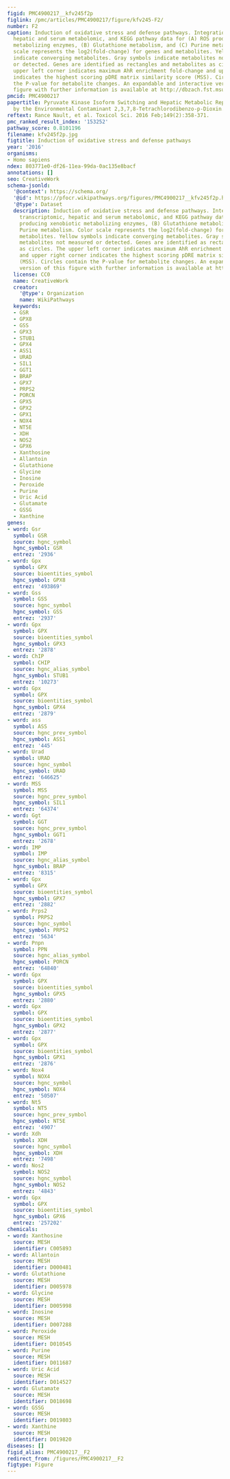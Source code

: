 ```yaml
---
figid: PMC4900217__kfv245f2p
figlink: /pmc/articles/PMC4900217/figure/kfv245-F2/
number: F2
caption: Induction of oxidative stress and defense pathways. Integration of transcriptomic,
  hepatic and serum metabolomic, and KEGG pathway data for (A) ROS producing xenobiotic
  metabolizing enzymes, (B) Glutathione metabolism, and (C) Purine metabolism. Color
  scale represents the log2(fold-change) for genes and metabolites. Yellow symbols
  indicate converging metabolites. Gray symbols indicate metabolites not measured
  or detected. Genes are identified as rectangles and metabolites as circles. The
  upper left corner indicates maximum AhR enrichment fold-change and upper right corner
  indicates the highest scoring pDRE matrix similarity score (MSS). Circles contain
  the P-value for metabolite changes. An expandable and interactive version of this
  figure with further information is available at http://dbzach.fst.msu.edu/index.php/supplementarydata.html.
pmcid: PMC4900217
papertitle: Pyruvate Kinase Isoform Switching and Hepatic Metabolic Reprogramming
  by the Environmental Contaminant 2,3,7,8-Tetrachlorodibenzo-p-Dioxin.
reftext: Rance Nault, et al. Toxicol Sci. 2016 Feb;149(2):358-371.
pmc_ranked_result_index: '153252'
pathway_score: 0.8101196
filename: kfv245f2p.jpg
figtitle: Induction of oxidative stress and defense pathways
year: '2016'
organisms:
- Homo sapiens
ndex: 803771e0-df26-11ea-99da-0ac135e8bacf
annotations: []
seo: CreativeWork
schema-jsonld:
  '@context': https://schema.org/
  '@id': https://pfocr.wikipathways.org/figures/PMC4900217__kfv245f2p.html
  '@type': Dataset
  description: Induction of oxidative stress and defense pathways. Integration of
    transcriptomic, hepatic and serum metabolomic, and KEGG pathway data for (A) ROS
    producing xenobiotic metabolizing enzymes, (B) Glutathione metabolism, and (C)
    Purine metabolism. Color scale represents the log2(fold-change) for genes and
    metabolites. Yellow symbols indicate converging metabolites. Gray symbols indicate
    metabolites not measured or detected. Genes are identified as rectangles and metabolites
    as circles. The upper left corner indicates maximum AhR enrichment fold-change
    and upper right corner indicates the highest scoring pDRE matrix similarity score
    (MSS). Circles contain the P-value for metabolite changes. An expandable and interactive
    version of this figure with further information is available at http://dbzach.fst.msu.edu/index.php/supplementarydata.html.
  license: CC0
  name: CreativeWork
  creator:
    '@type': Organization
    name: WikiPathways
  keywords:
  - GSR
  - GPX8
  - GSS
  - GPX3
  - STUB1
  - GPX4
  - ASS1
  - URAD
  - SIL1
  - GGT1
  - BRAP
  - GPX7
  - PRPS2
  - PORCN
  - GPX5
  - GPX2
  - GPX1
  - NOX4
  - NT5E
  - XDH
  - NOS2
  - GPX6
  - Xanthosine
  - Allantoin
  - Glutathione
  - Glycine
  - Inosine
  - Peroxide
  - Purine
  - Uric Acid
  - Glutamate
  - GSSG
  - Xanthine
genes:
- word: Gsr
  symbol: GSR
  source: hgnc_symbol
  hgnc_symbol: GSR
  entrez: '2936'
- word: Gpx
  symbol: GPX
  source: bioentities_symbol
  hgnc_symbol: GPX8
  entrez: '493869'
- word: Gss
  symbol: GSS
  source: hgnc_symbol
  hgnc_symbol: GSS
  entrez: '2937'
- word: Gpx
  symbol: GPX
  source: bioentities_symbol
  hgnc_symbol: GPX3
  entrez: '2878'
- word: ChIP
  symbol: CHIP
  source: hgnc_alias_symbol
  hgnc_symbol: STUB1
  entrez: '10273'
- word: Gpx
  symbol: GPX
  source: bioentities_symbol
  hgnc_symbol: GPX4
  entrez: '2879'
- word: ass
  symbol: ASS
  source: hgnc_prev_symbol
  hgnc_symbol: ASS1
  entrez: '445'
- word: Urad
  symbol: URAD
  source: hgnc_symbol
  hgnc_symbol: URAD
  entrez: '646625'
- word: MSS
  symbol: MSS
  source: hgnc_prev_symbol
  hgnc_symbol: SIL1
  entrez: '64374'
- word: Ggt
  symbol: GGT
  source: hgnc_prev_symbol
  hgnc_symbol: GGT1
  entrez: '2678'
- word: IMP
  symbol: IMP
  source: hgnc_alias_symbol
  hgnc_symbol: BRAP
  entrez: '8315'
- word: Gpx
  symbol: GPX
  source: bioentities_symbol
  hgnc_symbol: GPX7
  entrez: '2882'
- word: Prps2
  symbol: PRPS2
  source: hgnc_symbol
  hgnc_symbol: PRPS2
  entrez: '5634'
- word: Pпpn
  symbol: PPN
  source: hgnc_alias_symbol
  hgnc_symbol: PORCN
  entrez: '64840'
- word: Gpx
  symbol: GPX
  source: bioentities_symbol
  hgnc_symbol: GPX5
  entrez: '2880'
- word: Gpx
  symbol: GPX
  source: bioentities_symbol
  hgnc_symbol: GPX2
  entrez: '2877'
- word: Gpx
  symbol: GPX
  source: bioentities_symbol
  hgnc_symbol: GPX1
  entrez: '2876'
- word: Nox4
  symbol: NOX4
  source: hgnc_symbol
  hgnc_symbol: NOX4
  entrez: '50507'
- word: Nt5
  symbol: NT5
  source: hgnc_prev_symbol
  hgnc_symbol: NT5E
  entrez: '4907'
- word: Xdh
  symbol: XDH
  source: hgnc_symbol
  hgnc_symbol: XDH
  entrez: '7498'
- word: Nos2
  symbol: NOS2
  source: hgnc_symbol
  hgnc_symbol: NOS2
  entrez: '4843'
- word: Gpx
  symbol: GPX
  source: bioentities_symbol
  hgnc_symbol: GPX6
  entrez: '257202'
chemicals:
- word: Xanthosine
  source: MESH
  identifier: C005893
- word: Allantoin
  source: MESH
  identifier: D000481
- word: Glutathione
  source: MESH
  identifier: D005978
- word: Glycine
  source: MESH
  identifier: D005998
- word: Inosine
  source: MESH
  identifier: D007288
- word: Peroxide
  source: MESH
  identifier: D010545
- word: Purine
  source: MESH
  identifier: D011687
- word: Uric Acid
  source: MESH
  identifier: D014527
- word: Glutamate
  source: MESH
  identifier: D018698
- word: GSSG
  source: MESH
  identifier: D019803
- word: Xanthine
  source: MESH
  identifier: D019820
diseases: []
figid_alias: PMC4900217__F2
redirect_from: /figures/PMC4900217__F2
figtype: Figure
---
```

